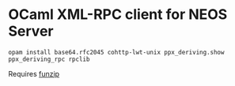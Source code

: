 OCaml XML-RPC client for NEOS Server
====================================

```
opam install base64.rfc2045 cohttp-lwt-unix ppx_deriving.show ppx_deriving_rpc rpclib
```

Requires [funzip](https://linux.die.net/man/1/funzip)


